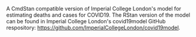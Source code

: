 A CmdStan compatible version of Imperial College London's model for estimating deaths and cases for COVID19. The RStan version of the model can be found in Imperial College London's covid19model GitHub respository: https://github.com/ImperialCollegeLondon/covid19model.
